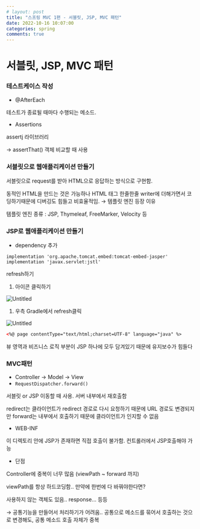 ```yaml
---
# layout: post
title: "스프링 MVC 1편 - 서블릿, JSP, MVC 패턴"
date: 2022-10-16 10:07:00
categories: spring
comments: true
---
```

    

# 서블릿, JSP, MVC 패턴

### 테스트케이스 작성

-   @AfterEach

테스트가 종료될 때마다 수행되는 메소드.

-   Assertions

assertj 라이브러리

→ assertThat() 객체 비교할 때 사용

### 서블릿으로 웹애플리케이션 만들기

서블릿으로 request를 받아 HTML으로 응답하는 방식으로 구현함.

동적인 HTML을 만드는 것은 가능하나 HTML 태그 한줄한줄 writer에 더해가면서 코딩하기때문에 디버깅도 힘들고 비효율적임. → 템플릿 엔진 등장 이유

템플릿 엔진 종류 : JSP, Thymeleaf, FreeMarker, Velocity 등

### JSP로 웹애플리케이션 만들기

-   dependency 추가

```tsx
implementation 'org.apache.tomcat.embed:tomcat-embed-jasper' 
implementation 'javax.servlet:jstl'
```

refresh하기

1.  아이콘 클릭하기

![Untitled](https://s3-us-west-2.amazonaws.com/secure.notion-static.com/dcd0d780-dc1d-4c7c-9db6-488b5920546e/Untitled.png)

1.  우측 Gradle에서 refresh클릭

![Untitled](https://s3-us-west-2.amazonaws.com/secure.notion-static.com/38709472-3f19-487a-92f7-2e18c127a887/Untitled.png)

```html
<%@ page contentType="text/html;charset=UTF-8" language="java" %>

```

뷰 영역과 비즈니스 로직 부분이 JSP 하나에 모두 담겨있기 때문에 유지보수가 힘들다

### MVC패턴

-   Controller → Model → View
-   `RequestDispatcher.forward()`

서블릿 or JSP 이동할 때 사용. 서버 내부에서 재호출함

redirect는 클라이언트가 redirect 경로로 다시 요청하기 때문에 URL 경로도 변경되지만 forward는 내부에서 호출하기 때문에 클라이언트가 인지할 수 없음

-   WEB-INF

이 디렉토리 안에 JSP가 존재하면 직접 호출이 불가함. 컨트롤러에서 JSP호출해야 가능

-   단점

Controller에 중복이 너무 많음 (viewPath ~ forward 까지)

viewPath를 항상 하드코딩함.. 만약에 한번에 다 바꿔야한다면?

사용하지 않는 객체도 있음.. response… 등등

→ 공통기능을 만들어서 처리하기가 어려움.. 공통으로 메소드를 묶어서 호출하는 것으로 변경해도, 공통 메소드 호출 자체가 중복

